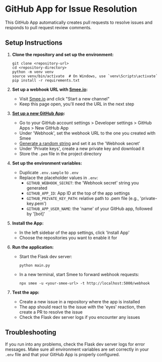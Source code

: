 # GitHub App for Issue Resolution

This GitHub App automatically creates pull requests to resolve issues and responds to pull request review comments.

## Setup Instructions

1. **Clone the repository and set up the environment:**
   ```
   git clone <repository-url>
   cd <repository-directory>
   python -m venv venv
   source venv/bin/activate  # On Windows, use `venv\Scripts\activate`
   pip install -r requirements.txt
   ```

2. **Set up a webhook URL with [Smee.io](https://smee.io/):**
   - Visit [Smee.io](https://smee.io/) and click "Start a new channel"
   - Keep this page open, you'll need the URL in the next step

3. **[Set up a new GitHub App](https://docs.github.com/en/apps/creating-github-apps):**
   - Go to your GitHub account settings > Developer settings > GitHub Apps > New GitHub App
   - Under 'Webhook', set the webhook URL to the one you created with Smee
   - [Generate a random string](https://www.random.org/strings/?num=10&len=32&digits=on&upperalpha=on&loweralpha=on&unique=on&format=html&rnd=new) and set it as the 'Webhook secret'
   - Under 'Private keys', create a new private key and download it
   - Store the `.pem` file in the project directory

4. **Set up the environment variables:**
   - Duplicate `.env.sample` to `.env`
   - Replace the placeholder values in `.env`:
     - `GITHUB_WEBHOOK_SECRET`: the 'Webhook secret' string you generated
     - `GITHUB_APP_ID`: App ID at the top of the app settings
     - `GITHUB_PRIVATE_KEY_PATH`: relative path to .pem file (e.g., 'private-key.pem')
     - `GITHUB_APP_USER_NAME`: the 'name' of your GitHub app, followed by '[bot]'

5. **Install the App:**
   - In the left sidebar of the app settings, click 'Install App'
   - Choose the repositories you want to enable it for

6. **Run the application:**
   - Start the Flask dev server:
     ```
     python main.py
     ```
   - In a new terminal, start Smee to forward webhook requests:
     ```
     npx smee -u <your-smee-url> -t http://localhost:5000/webhook
     ```

7. **Test the app:**
   - Create a new issue in a repository where the app is installed
   - The app should react to the issue with the 'eyes' reaction, then create a PR to resolve the issue
   - Check the Flask dev server logs if you encounter any issues

## Troubleshooting

If you run into any problems, check the Flask dev server logs for error messages. Make sure all environment variables are set correctly in your `.env` file and that your GitHub App is properly configured.
